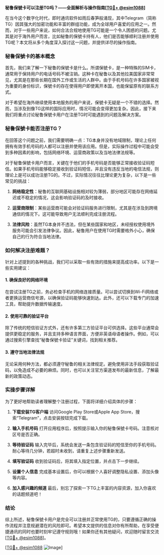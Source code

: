 **秘鲁保號卡可以注册TG吗？——全面解析与操作指南[[TG💪+ @esim1088](https://t.me/s/esim1088)]**

在当今这个数字化时代，即时通讯软件如雨后春笋般涌现，其中Telegram（简称TG）因其强大的加密功能和丰富的群组功能，成为全球用户喜爱的应用之一。然而，对于一些用户来说，如何合法合规地使用TG可能是一个令人困惑的问题。尤其是对于海外用户而言，比如秘鲁的保號卡持有人，他们是否能够顺利注册并使用TG呢？本文将从多个角度深入探讨这一问题，并提供详尽的操作指南。

### 秘鲁保號卡的基本概念

首先，我们来了解一下秘鲁的保號卡是什么。所谓保號卡，是一种特殊的SIM卡，通常用于保持用户的电话号码不被注销。这种卡在秘鲁以及其他拉美国家非常常见，尤其是在那些长期在国外工作或生活的人群中。由于手机号码在许多国家被视为重要的身份标识，保號卡的存在使得用户即使离开本国，也能保留原有的联系方式。

对于希望在海外继续使用本地服务的用户来说，保號卡无疑是一个不错的选择。然而，当涉及到像TG这样的国际应用时，情况可能会变得更加复杂。因此，接下来我们将重点讨论秘鲁保號卡用户在注册TG时可能遇到的问题及解决方案。

### 秘鲁保號卡能否注册TG？

在回答这个问题之前，我们需要明确一点：TG本身并没有地域限制，理论上任何拥有有效手机号码的人都可以注册并使用该应用。但是，实际操作过程中可能会受到多种因素的影响，包括网络环境、运营商政策以及当地法律法规等。

对于秘鲁保號卡用户而言，关键在于他们的手机号码是否能够正常接收验证码短信。如果手机号码能够稳定接收到验证码短信，并且没有违反当地的电信法规，则理论上是可以成功注册TG的。不过，实际情况往往比理论更为复杂，以下是一些常见的挑战：

1. **网络稳定性**：秘鲁的互联网基础设施相对较为薄弱，部分地区可能存在网络延迟或不稳定的情况，这会影响验证码的及时接收。
   
2. **运营商限制**：某些运营商可能会对验证码服务进行限制，尤其是在涉及到跨境通信的情况下。这可能导致用户无法顺利完成注册流程。

3. **法律风险**：虽然TG本身并不违法，但在某些国家和地区，未经授权使用境外服务可能会引发法律争议。因此，秘鲁用户在使用TG时需要格外小心，确保自己的行为符合当地法律。

### 如何解决注册难题？

针对上述提到的各种挑战，我们可以采取一些有效的措施来提高成功率。以下是一些实用建议：

#### 1. 确保良好的网络环境
在尝试注册TG之前，务必检查手机的网络连接质量。可以尝试切换到Wi-Fi网络或者更换运营商信号源，以确保验证码能够快速到达。此外，还可以下载专门的加速工具，帮助提升数据传输速度。

#### 2. 使用可靠的验证平台
除了传统的短信验证方式外，还有许多第三方验证平台可供选择。这些平台通常会提供更稳定的服务，并且支持多种语言界面，方便非英语母语者操作。例如，可以通过搜索引擎查找“秘鲁保號卡验证”关键词，找到相关推荐。

#### 3. 遵守当地法律法规
无论采用何种方法，都必须遵守秘鲁的相关法律规定。避免使用非法手段获取验证码，以免造成不必要的麻烦。同时，也可以关注官方渠道发布的最新信息，了解最新的政策动态。

### 实操步骤详解

为了更好地帮助读者理解整个注册过程，下面将详细介绍具体的步骤：

1. **下载安装TG客户端**
   访问Google Play Store或Apple App Store，搜索“Telegram”，点击安装按钮完成下载。

2. **输入手机号码**
   打开应用程序后，按照提示输入你的秘鲁保號卡号码。注意核对区号是否正确。

3. **等待验证码**
   输入完毕后，系统会发送一条包含验证码的短信至你的手机号码。耐心等待几分钟，若超时未收到，请重复上述步骤重新发送。

4. **填写验证码**
   收到验证码后，将其填入指定位置，并点击下一步继续。

5. **设置个人信息**
   完成基本设置后，你可以根据个人喜好调整隐私设置、添加头像等内容。

6. **加入感兴趣的频道**
   最后，别忘了探索一下TG上丰富的内容资源，加入你喜欢的话题频道吧！

### 结论

综上所述，秘鲁保號卡用户是完全可以注册并正常使用TG的，只要遵循正确的操作流程并注意规避潜在的风险即可。希望本文提供的信息对你有所帮助，在享受便捷通讯的同时也要时刻牢记遵守规则哦！如果你还有其他疑问，欢迎随时留言交流[[TG💪+ @esim1088](https://t.me/s/esim1088)]。

[[TG💪+ @esim1088](https://t.me/s/esim1088) ![Image](https://i.postimg.cc/4NQfJmqS/Snipaste-2025-05-13-00-14-12.png)]